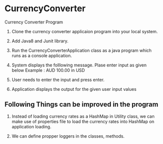 # CurrencyConverter
Currency Converter Program

1. Clone the currency converter applicaion program into your local system.

2. Add Java8 and Junit library.

3. Run the CurrencyConverterApplication class as a java program which runs as a console application.

4. System displays the folllowing message.
          Plase enter input as given below 
          Example : AUD 100.00 in USD
          
5. User needs to enter the input and press enter.

6. Application displays the output for the given user input values


Following Things can be improved in the program
-----------------------------------------------
1. Instead of loading currency rates as a HashMap in Utility class, we can make use of properties file to load the currency rates into HashMap on application loading.

2. We can define propper loggers in the classes, methods.
